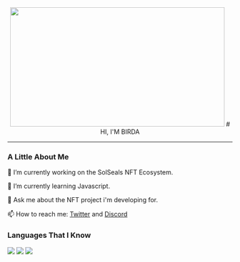 <div align="center">
<img src="https://giphy.com/embed/hjzuN3nStvFx6" width="480" height="268">
# HI, I'M BIRDA

</div>  

---

<div align="left">

### A Little About Me  

<p>🔭 I’m currently working on the SolSeals NFT Ecosystem.</p>

<p>🌱 I’m currently learning Javascript.</p>

<p>💬 Ask me about the NFT project i'm developing for.</p>

<p>📫 How to reach me: <a href="https://twitter.com/birdaNFT">Twitter</a> and <a href="https://discord.gg/A5sqZSydJ3">Discord</a></p>

### Languages That I Know
  
  <img src="https://img.icons8.com/color/96/000000/html-5--v1.png"/>
  <img src="https://img.icons8.com/color/96/000000/css3.png"/>
  <img src="https://img.icons8.com/color/96/000000/javascript--v1.png"/>

</div>
